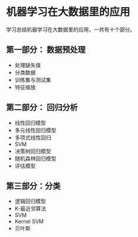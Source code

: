 # 机器学习在大数据里的应用
学习总结机器学习在大数据里的应用，一共有十个部分。

## 第一部分： 数据预处理
* 处理缺失值
* 分类数据
* 训练集与测试集
* 特征缩放

## 第二部分： 回归分析
* 线性回归模型
* 多元线性回归模型
* 多项式线性回归
* SVM
* 决策树回归模型
* 随机森林回归模型
* 评估模型

## 第三部分：分类
* 逻辑回归模型
* K-最近邻算法
* SVM
* Kernel SVM
* 贝叶斯

